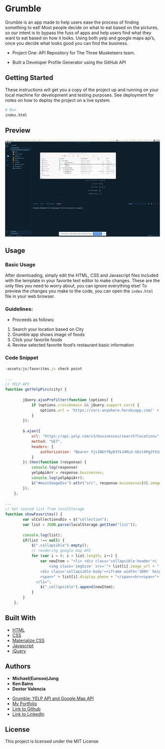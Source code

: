 # Grumble

Grumble is an app made to help users ease the process of finding something to eat!
Most people decide on what to eat based on the pictures, so our intent is to bypass the fuss of apps and help users find what they want to eat based on how it looks.
Using both yelp and google maps api’s, once you decide what looks good you can find the business.

- Project One: API Repository for The Three Musketeers team.

- Built a Developer Profile Generator using the GitHub API

## Getting Started

These instructions will get you a copy of the project up and running on your local machine for development and testing purposes. See deployment for notes on how to deploy the project on a live system.

```bash
# Run
index.html
```

## Preview

[![: YELP API and Google Map API](https://github.com/EunsooJung/Developer-Profile-Generator/blob/master/assets/09-Dev-Profile-Gen-Preview.gif)](https://github.com/EunsooJung/Developer-Profile-Generator/blob/master/assets/09-Dev-Profile-Gen-Preview.gif)

## Usage

### Basic Usage

After downloading, simply edit the HTML, CSS and Javascript files included with the template in your favorite text editor to make changes. These are the only files you need to worry about, you can ignore everything else! To preview the changes you make to the code, you can open the `index.html` file in your web browser.

### Guidelines:

- Proceeds as follows:

1.  Search your location based on City
2.  Grumble app shows image of foods
3.  Click your favorite foods
4.  Review selected favorite food’s restaurant basic information

### Code Snippet

```javascript
-assets/js/favorites.js check point

...
// YELP API
function getYelpPics(city) {

        jQuery.ajaxPrefilter(function (options) {
            if (options.crossDomain && jQuery.support.cors) {
                options.url = 'https://cors-anywhere.herokuapp.com/' + options.url;
            }
        });

        $.ajax({
            url: "https://api.yelp.com/v3/businesses/search?location=" + city + "&term=food",
            method: "GET",
            headers: {
                authorization: "Bearer Yjs1NGtfBy83YkJ4RLU-SOit4Pg2YS1m_Do1y5i6G26AbV1q2MXwE5aOcb27GGgRxben4si01ee4038BmghDsq_Sjo3_cPcwGAHPmaLUQvccADelRAHNC_NjRrHyXXYx"
            }
        }).then(function (response) {
            console.log(response)
            yelpApiArr = response.businesses;
            console.log(yelpApiArr);
            $("#mainImageDiv").attr("src", response.businesses[0].image_url);
        });
    };

...
// Get seared list from localStorage
function showFavorites() {
        var ulCollectionsDiv = $("collection");
        var list = JSON.parse(localStorage.getItem("list"));

        console.log(list);
        if(list !== null) {
            $(".collapsible").empty();
            // rendering google map API
            for (var i = 0; i < list.length; i++) {
                var newItem = "<li> <div class='collapsible-header'>\
                    <img class='imgSize' src='"+ list[i].image_url + "'>" + list[i].name + "<br>Ratings: " + list[i].rating + "<br>"+ list[i].categories[0].title +"</div>\
                <div class='collapsible-body'><iframe width='100%' height='100%' frameborder='0' style='border:0' src='https://www.google.com/maps/embed/v1/place?key=AIzaSyC5H1sUje2YHZ3C0PUtQJF15wzYjnuGpXI&zoom=15&q=" + list[i].location.display_address[0] + "," + list[i].location.display_address[1] + "," + list[i].location.display_address[2]  + "'></iframe>\
                <span>" + list[i].display_phone + "</span><br><span>"+ list[i].location.display_address[0] + "," + list[i].location.display_address[1] + "," + list[i].location.display_address[2]   +"</span></div>\
              </li>";
                $(".collapsible").append(newItem);
            }
        }
    };

```

## Built With

- [HTML](https://developer.mozilla.org/en-US/docs/Web/HTML)
- [CSS](https://developer.mozilla.org/en-US/docs/Web/CSS)
- [Materialize CSS](https://materializecss.com/)
- [Javascript](https://developer.mozilla.org/en-US/docs/Web/JavaScript)
- [jQuery](https://jquery.com/)

## Authors

- **Michael(Eunsoo)Jung**
- **Ken Bains**
- **Dextor Valencia**

* [Grumble: YELP API and Google Map API](https://eunsoojung.github.io/Grumble/)
* [My Portfolio](https://eunsoojung.github.io/Unit-02-Responsive-Portfolio/portfolio.html)
* [Link to Github](https://github.com/)
* [Link to LinkedIn](www.linkedin.com/in/eun-soo-jung/)

## License

This project is licensed under the MIT License
